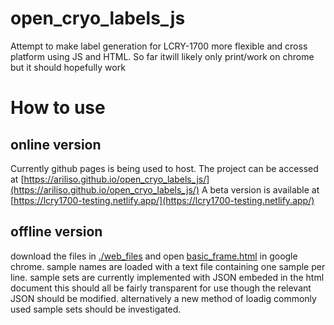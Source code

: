 # open_cryo_labels_js

 Attempt to make label generation for LCRY-1700 more flexible and cross platform using JS and HTML. So far itwill likely only print/work on chrome but it should hopefully work

# How to use

## online version

Currently github pages is being used to host. The project can be accessed at [https://ariliso.github.io/open_cryo_labels_js/](https://ariliso.github.io/open_cryo_labels_js/)
A beta version is available at [https://lcry1700-testing.netlify.app/](https://lcry1700-testing.netlify.app/)

## offline version

download the files in [./web_files](./web_files) and open [basic_frame.html](./web_files/basic_frame.html)
in google chrome. sample names are loaded with a text file containing one sample per line.
sample sets are currently implemented with JSON embeded in the html document
this should all be fairly transparent for use though the relevant JSON should be modified.
alternatively a new method of loadig commonly used sample sets should be investigated.
